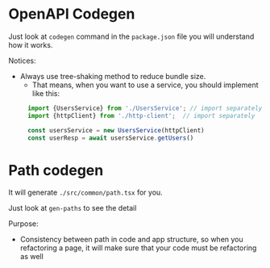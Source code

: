 # OpenAPI Codegen

Just look at `codegen` command in the `package.json` file you will understand how it works.

Notices:

- Always use tree-shaking method to reduce bundle size. 
  - That means, when you want to use a service, you should implement like this:
  ```typescript 
    import {UsersService} from './UsersService'; // import separately 
    import {httpClient} from './http-client';  // import separately
  
    const usersService = new UsersService(httpClient)
    const userResp = await usersService.getUsers()
  ```

# Path codegen

It will generate `./src/common/path.tsx` for you.

Just look at `gen-paths` to see the detail

Purpose:
- Consistency between path in code and app structure, so when you refactoring a page, it will make sure that your code
must be refactoring as well
